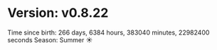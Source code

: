 # Version: v0.8.22
Time since birth: 266 days, 6384 hours, 383040 minutes, 22982400 seconds
Season: Summer ☀️
